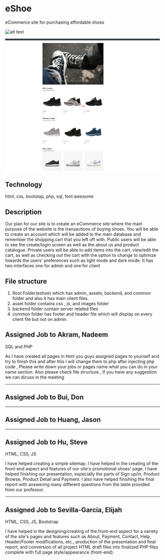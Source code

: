 # eShoe

eCommerce site for purchasing affordable shoes 


![alt text](https://github.com/[nakram6]/[reponame]/blob/[main]/image.jpg?raw=true)


![eShoe](https://github.com/nakram6/eshoe/blob/main/assets/imgs/Screen%20Shot%202022-08-10%20at%208.27.26%20PM.png)




## Technology

html, css, bootstap, php, sql, font awesome


## Description

Our plan for our site is to create an eCommerce site where the main purpose of the website is the transactions of buying shoes. You will be able to create an account which will be added to the main database and remember the shopping cart that you left off with. Public users will be able to see the create/login screen as well as the about us and product catalogue. Private users will be able to add items into the cart, view/edit the cart, as well as checking out the cart with the option to change to optimize towards the users' preferences such as light mode and dark mode. It has two interfaces one for admin and one for client


## File structure
1. Root Folder(eshoe)  which has admin, assets, backend, and common folder and also it has main client files.
2. asset folder contains css , js, and images folder
3. backend folder contain server related files
4. common folder has footer and header file which will display on every client file but not on admin . 






## Assigned Job to Akram, Nadeem
 
SQL and PHP 

As I have created all pages in html you guys assigned pages to yourself and try to finish this and after this I will change them
to php after injecting php code , Please write down your jobs or pages name what you can do in your name section. Also please check
 file structure , If you have any suggestion we can dicuss in the meeting

-------------------------------------------------------------------------------------------------------------------------------------



## Assigned Job to Bui, Don



-------------------------------------------------------------------------------------------------------------------------------------



## Assigned Job to Huang, Jason



-------------------------------------------------------------------------------------------------------------------------------------



## Assigned Job to Hu, Steve
HTML, CSS, JS

I have helped creating a simple sitemap.
I have helped in the creating of the front-end aspect and features of our site's promotional shoes' page.
I have helped finishing our presentation, especially the parts of Sign up/in, Product Browse, Product Detail and Payment. I also have helped finishing the final report with answering many different questions from the table provided from our professor.

-------------------------------------------------------------------------------------------------------------------------------------



## Assigned Job to Sevilla-Garcia, Elijah

HTML, CSS, JS, Bootstrap

I have helped in the designing/creating of the front-end aspect for a variety of the site's pages and features such as About, Payment, Contact, Help, Header/Footer modifications, etc., production of the presentation and final report, and conversion of all project HTML draft files into finalized PHP files complete with full page style/appearance (front-end). 

